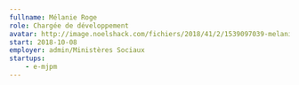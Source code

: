 ```yaml
---
fullname: Mélanie Roge
role: Chargée de développement
avatar: http://image.noelshack.com/fichiers/2018/41/2/1539097039-melanie.jpeg
start: 2018-10-08
employer: admin/Ministères Sociaux
startups:
    - e-mjpm
---
```

